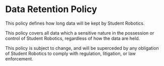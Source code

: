 # Data Retention Policy

This policy defines how long data will be kept by Student Robotics.

This policy covers all data which a sensitive nature in the possession or control of Student Robotics, regardless of how the data are held.

This policy is subject to change, and will be superceded by any obligation of Student Robotics to comply with regulation, litigation, or law enforcement.
